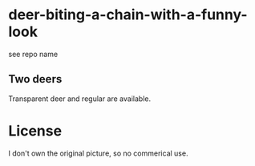 # deer-biting-a-chain-with-a-funny-look

see repo name

## Two deers

Transparent deer and regular are available.

# License

I don't own the original picture, so no commerical use.
